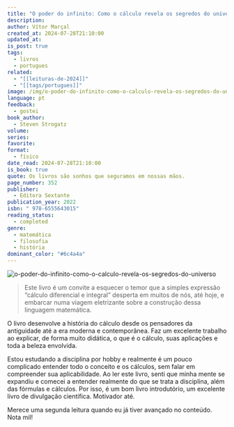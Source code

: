 ```yaml
---
title: "O poder do infinito: Como o cálculo revela os segredos do universo ♾️📚"
description: 
author: Vítor Marçal
created_at: 2024-07-28T21:10:00
updated_at: 
is_post: true
tags:
  - livros
  - portugues
related:
  - "[[leituras-de-2024]]"
  - "[[tags/portugues]]"
image: /img/o-poder-do-infinito-como-o-calculo-revela-os-segredos-do-universo.jpg
language: pt
feedback:
  - gostei
book_author:
  - Steven Strogatz
volume: 
series: 
favorite: 
format:
  - físico
date_read: 2024-07-28T21:10:00
is_book: true
quote: Os livros são sonhos que seguramos em nossas mãos.
page_number: 352
publisher:
  - Editora Sextante
publication_year: 2022
isbn: " 978-6555643015"
reading_status:
  - completed
genre:
  - matemática
  - filosofia
  - história
dominant_color: "#6c4a4a"
---
```


![o-poder-do-infinito-como-o-calculo-revela-os-segredos-do-universo](img/o-poder-do-infinito-como-o-calculo-revela-os-segredos-do-universo.jpg)

> Este livro é um convite a esquecer o temor que a simples expressão “cálculo diferencial e integral” desperta em muitos de nós, até hoje, e embarcar numa viagem eletrizante sobre a construção dessa linguagem matemática.

O livro desenvolve a história do cálculo desde os pensadores da antiguidade até a era moderna e contemporânea. Faz um excelente trabalho ao explicar, de forma muito didática, o que é o cálculo, suas aplicações e toda a beleza envolvida.

Estou estudando a disciplina por hobby e realmente é um pouco complicado entender todo o conceito e os cálculos, sem falar em compreender sua aplicabilidade. Ao ler este livro, senti que minha mente se expandiu e comecei a entender realmente do que se trata a disciplina, além das fórmulas e cálculos. Por isso, é um bom livro introdutório, um excelente livro de divulgação científica. Motivador até.

Merece uma segunda leitura quando eu já tiver avançado no conteúdo. Nota mil!